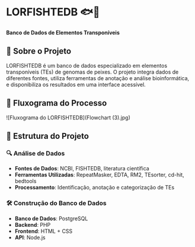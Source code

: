 # LORFISHTEDB 🐟💾  
**Banco de Dados de Elementos Transponíveis**  

## 📌 Sobre o Projeto  
LORFISHTEDB é um banco de dados especializado em elementos transponíveis (TEs) de genomas de peixes. O projeto integra dados de diferentes fontes, utiliza ferramentas de anotação e análise bioinformática, e disponibiliza os resultados em uma interface acessível.

## 📜 Fluxograma do Processo  
![Fluxograma do LORFISHTEDB](Flowchart (3).jpg)  

## 📂 Estrutura do Projeto  

### 🔍 Análise de Dados  
- **Fontes de Dados**: NCBI, FISHTEDB, literatura científica  
- **Ferramentas Utilizadas**: RepeatMasker, EDTA, RM2, TEsorter, cd-hit, bedtools  
- **Processamento**: Identificação, anotação e categorização de TEs  

### 🛠 Construção do Banco de Dados  
- **Banco de Dados**: PostgreSQL  
- **Backend**: PHP  
- **Frontend**: HTML + CSS  
- **API**: Node.js  
